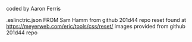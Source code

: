 coded by Aaron Ferris

.eslinctric.json FROM Sam Hamm from github 201d44 repo
reset found at https://meyerweb.com/eric/tools/css/reset/
images provided from github 201d44 repo
